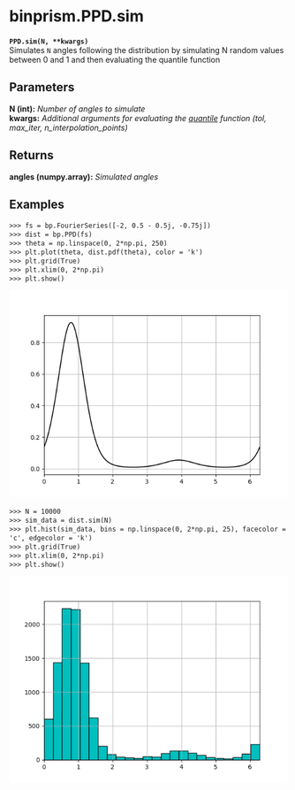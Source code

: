 # binprism.PPD.sim
**`PPD.sim(N, **kwargs)`** <br />
Simulates `N` angles following the distribution by simulating N random values between 0 and 1 and then evaluating the quantile function

## Parameters
**N (int):** *Number of angles to simulate* <br />
**kwargs:** *Additional arguments for evaluating the [quantile](quantile.md) function (tol, max_iter, n_interpolation_points)*

## Returns
**angles (numpy.array):** *Simulated angles*

## Examples
```
>>> fs = bp.FourierSeries([-2, 0.5 - 0.5j, -0.75j])
>>> dist = bp.PPD(fs)
>>> theta = np.linspace(0, 2*np.pi, 250)
>>> plt.plot(theta, dist.pdf(theta), color = 'k')
>>> plt.grid(True)
>>> plt.xlim(0, 2*np.pi)
>>> plt.show()
```
![alt text](SimExample1.png "Distribution To Simulate From")
```
>>> N = 10000
>>> sim_data = dist.sim(N)
>>> plt.hist(sim_data, bins = np.linspace(0, 2*np.pi, 25), facecolor = 'c', edgecolor = 'k')
>>> plt.grid(True)
>>> plt.xlim(0, 2*np.pi)
>>> plt.show()
```
![alt text](SimExample2.png "Simulated Data")
